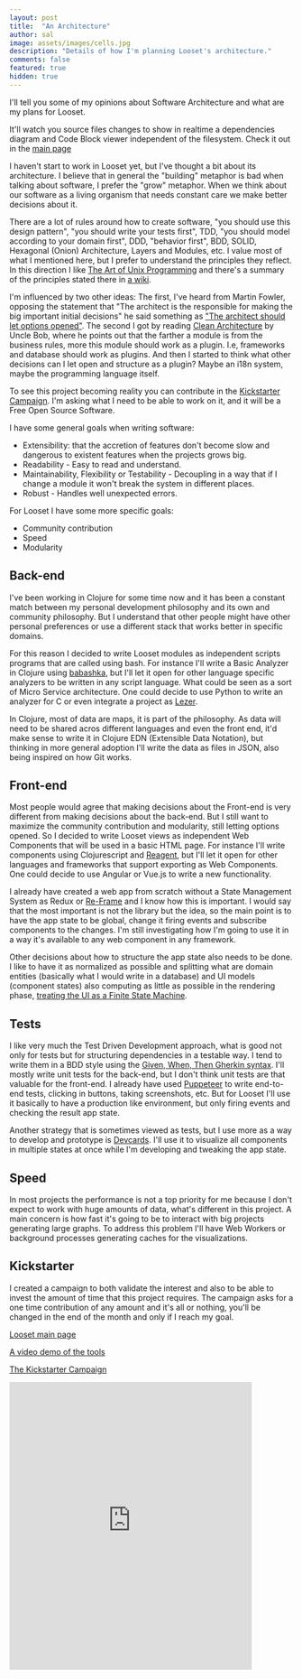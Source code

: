 ```yaml
---
layout: post
title:  "An Architecture"
author: sal
image: assets/images/cells.jpg
description: "Details of how I'm planning Looset's architecture."
comments: false
featured: true
hidden: true
---
```


I'll tell you some of my opinions about Software Architecture and what are my plans for Looset.

It'll watch you source files changes to show in realtime a dependencies diagram and Code Block viewer independent of the filesystem. Check it out in the [main page](https://jponline.github.io/looset-landing/)

I haven't start to work in Looset yet, but I've thought a bit about its architecture. I believe that in general the "building" metaphor is bad when talking about software, I prefer the "grow" metaphor. When we think about our software as a living organism that needs constant care we make better decisions about it.

There are a lot of rules around how to create software, "you should use this design pattern", "you should write your tests first", TDD, "you should model according to your domain first", DDD, "behavior first", BDD, SOLID, Hexagonal (Onion) Architecture, Layers and Modules, etc. I value most of what I mentioned here, but I prefer to understand the principles they reflect. In this direction I like [The Art of Unix Programming](http://catb.org/~esr/writings/taoup/html/) and there's a summary of the principles stated there in [a wiki](https://en.wikipedia.org/wiki/Unix_philosophy#Eric_Raymond's_17_Unix_Rules).

I'm influenced by two other ideas: The first, I've heard from Martin Fowler, opposing the statement that "The architect is the responsible for making the big important initial decisions" he said something as ["The architect should let options opened"](https://martinfowler.com/articles/oss-lockin.html). The second I got by reading [Clean Architecture](https://www.oreilly.com/library/view/clean-architecture-a/9780134494272/#toc) by Uncle Bob, where he points out that the farther a module is from the business rules, more this module should work as a plugin. I.e, frameworks and database should work as plugins. And then I started to think what other decisions can I let open and structure as a plugin? Maybe an i18n system, maybe the programming language itself.

To see this project becoming reality you can contribute in the [Kickstarter Campaign](https://www.kickstarter.com/projects/looset-team/looset?ref=1i0fmm). I'm asking what I need to be able to work on it, and it will be a Free Open Source Software.

I have some general goals when writing software:
- Extensibility: that the accretion of features don't become slow and dangerous to existent features when the projects grows big.
- Readability - Easy to read and understand.
- Maintainability, Flexibility or Testability - Decoupling in a way that if I change a module it won't break the system in different places.
- Robust - Handles well unexpected errors.

For Looset I have some more specific goals:
- Community contribution
- Speed
- Modularity

## Back-end
I've been working in Clojure for some time now and it has been a constant match between my personal development philosophy and its own and community philosophy. But I understand that other people might have other personal preferences or use a different stack that works better in specific domains.

For this reason I decided to write Looset modules as independent scripts programs that are called using bash. For instance I'll write a Basic Analyzer in Clojure using [babashka](https://github.com/borkdude/babashka), but I'll let it open for other language specific analyzers to be written in any script language. What could be seen as a sort of Micro Service architecture. One could decide to use Python to write an analyzer for C or even integrate a project as [Lezer](https://lezer.codemirror.net/).

In Clojure, most of data are maps, it is part of the philosophy. As data will need to be shared acros different languages and even the front end, it'd make sense to write it in Clojure EDN (Extensible Data Notation), but thinking in more general adoption I'll write the data as files in JSON, also being inspired on how Git works.

## Front-end
Most people would agree that making decisions about the Front-end is very different from making decisions about the back-end. But I still want to maximize the community contribution and modularity, still letting options opened. So I decided to write Looset views as independent Web Components that will be used in a basic HTML page. For instance I'll write components using Clojurescript and [Reagent](https://reagent-project.github.io/), but I'll let it open for other languages and frameworks that support exporting as Web Components. One could decide to use Angular or Vue.js to write a new functionality.

I already have created a web app from scratch without a State Management System as Redux or [Re-Frame](http://day8.github.io/re-frame/) and I know how this is important. I would say that the most important is not the library but the idea, so the main point is to have the app state to be global, change it firing events and subscribe components to the changes. I'm still investigating how I'm going to use it in a way it's available to any web component in any framework.

Other decisions about how to structure the app state also needs to be done. I like to have it as normalized as possible and splitting what are domain entities (basically what I would write in a database) and UI models (component states) also computing as little as possible in the rendering phase, [treating the UI as a Finite State Machine](https://cognitect.com/blog/2017/5/22/restate-your-ui-using-state-machines-to-simplify-user-interface-development).

## Tests
I like very much the Test Driven Development approach, what is good not only for tests but for structuring dependencies in a testable way. I tend to write them in a BDD style using the [Given, When, Then Gherkin syntax](https://cucumber.io/docs/gherkin/reference/). I'll mostly write unit tests for the back-end, but I don't think unit tests are that valuable for the front-end. I already have used [Puppeteer](https://github.com/puppeteer/puppeteer) to write end-to-end tests, clicking in buttons, taking screenshots, etc. But for Looset I'll use it basically to have a production like environment, but only firing events and checking the result app state.

Another strategy that is sometimes viewed as tests, but I use more as a way to develop and prototype is [Devcards](https://github.com/bhauman/devcards). I'll use it to visualize all components in multiple states at once while I'm developing and tweaking the app state.

## Speed
In most projects the performance is not a top priority for me because I don't expect to work with huge amounts of data, what's different in this project. A main concern is how fast it's going to be to interact with big projects generating large graphs. To address this problem I'll have Web Workers or background processes generating caches for the visualizations.

## Kickstarter
I created a campaign to both validate the interest and also to be able to invest the amount of time that this project requires. The campaign asks for a one time contribution of any amount and it's all or nothing, you'll be changed in the end of the month and only if I reach my goal.

[Looset main page](https://jponline.github.io/looset-landing)

[A video demo of the tools](https://youtu.be/x5mZcIVAPcg)

[The Kickstarter Campaign](https://www.kickstarter.com/projects/looset-team/looset?ref=1i0fmm)

<iframe src="https://www.kickstarter.com/projects/looset-team/looset/widget/card.html?v=2" width="430" height="510" frameborder="0" scrolling="no"></iframe>

